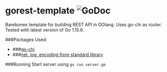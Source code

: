 # gorest-template ![GoDoc](https://godoc.org/github.com/go-chi/chi/go-badge?status.svg)
Barebones template for building REST API in GOlang. Uses go-chi as router. Tested with latest version of Go 1.15.6.

###Packages Used:
 - ###[go-chi](https://github.com/go-chi/chi)
 - ###[net, log, encoding from standard library](https://golang.org/pkg/)

###Running
Start server using `go run server.go`